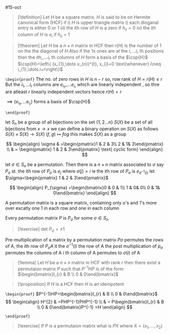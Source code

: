 #15-oct

> [!definition] 
> Let $H$ be a square matrix. $H$ is said to be on Hermite canonical form (HCF) if
> i) $H$ is upper triangle matrix
> i) each dioganal entry is either 0 or 1 
> iii) the ith row of $H$ is a zero if $h_{ii}=0$
> iv) the ith column of $H$ is $e_{i}$ if $h_{ii}=1$

> [!theorem] 
> Let $H$ be a $n\times n$ matrix in HCF then $r(H)$ is the number of  1 on the the diagonal of $H$ Also if the 1s ones are at the $i ,\dots i_{r}$ th positions then the $ith, ,\dots i_{r}$ th columns of $H$ form a basis of the $\csp{H}$ 
> 	$\csp{H}=\left\{ (x_{1},\dots x_{n})^{t}, x_{i}=0 \text{whenever}  i\neq i_{1},\dots.i+r\right\}$ 

`\begin{proof}` 
The no. of zero rows in $H$ is $n-r$ so, row rank of $H=r(H)\leq r$  But the $i_{1},\dots i_{r}$ columns are $e_{i_{1}},,\dots e_{i_{r}}$ which are linearly independent , so thre are atleast $r$ linearly independent vectors hence $r(H)=r$

$\implies(e_{i_{1}},\dots e_{i_{r}})$ forms a basis of $\csp{H}$ 


 `\end{proof}`

let $S_{n}$ be a group of all bijections on the set $\left\{ 1,2\dots n \right\}$
$S(X)$ be a set of all bijections from $x\to x$ we can define a binary operation on $S(X)$ as follows 
$S(X)\times S(X)\to S(X)$ 
$(f,g)\mapsto fog$
this makes $S(X)$ as a group 

$$
\begin{align}
	\sigma & =\begin{pmatrix}1 & 2 & 3\\ 2 & 1& 3\end{pmatrix}   \\
 & = \begin{pmatrix}	1 & 2 & 3\end{pmatrix} \text{ cyclic form}
\end{align}
$$

let $\sigma \in S_{n}$ be a permutation. Then there is a $n\times n$ matrix associated to $\sigma$ say $P_{\sigma}$ st. the ith row of $P_{\sigma}$ is $e_{j}$ where $\sigma(j)=i$ ie the ith row of $P_{\sigma}$ is $e_{\sigma^{-1}(i)}$ 
let $\sigma=\begin{pmatrix}	1 & 2 & 3\end{pmatrix}$ 

$$
\begin{align}
P_{\sigma} =\begin{bmatrix}0 & 0 & 1\\ 1 & 0& 0\\ 0 & 1& 0\end{bmatrix}  
\end{align}
$$

A permutation matrix is a square matrix, containing only $o$'s and 1's more over excatly one 1 in each row and one in each column 


Every permutation matrix $P$ is $P_{\sigma}$ for some $\sigma \in S_{n}$ 

> [!exercise] 
> det $P_{\sigma}=\pm1$



Pre-multiplication of a matrix by a permutation matrix $P\sigma$ permutes the rows of A, the ith row of $P_{\sigma}A$ it the $\sigma^{-1}(i)$ the row of A 
the post multiplication of $p_{\sigma}$ permutes the columns of A $i$ th column of A permutes to $\sigma(i)$ of A 


> [!lemma] 
> Let $H$ be a $n\times n$ matrix in HCF with rank $r$ then there exist a permutaion matrix $P$ such that $P^{-1}HP$ is of the form $\begin{bmatrix}I_{r} & B \\ 0 & 0\end{bmatrix}$

> [!proposition] If $H$ is a HCF then $H$ is an idempotent


`\begin{proof}` 
$P^{-1}HP=\begin{bmatrix}I_{r} & B \\ 0 & 0\end{bmatrix}$
$$
\begin{align}
H^{2} & =PHP^{-1}PHP^{-1} \\
 & = P\begin{bmatrix}I_{r} & B \\ 0 & 0\end{bmatrix}P^{-1}  =H
\end{align}
 $$
 


 `\end{proof}`


> [!exercise] 
> If $P$ is a permutaion matrix what is $PX$ where $X=(x_{1},\dots,x_{2})$ 
> 